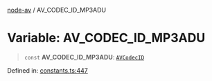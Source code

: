 [node-av](../globals.md) / AV\_CODEC\_ID\_MP3ADU

# Variable: AV\_CODEC\_ID\_MP3ADU

> `const` **AV\_CODEC\_ID\_MP3ADU**: [`AVCodecID`](../type-aliases/AVCodecID.md)

Defined in: [constants.ts:447](https://github.com/seydx/av/blob/f8631fc881b394300b1479f511d55cf1c370a87f/src/constants/constants.ts#L447)
